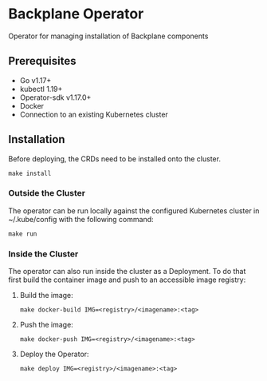 [comment]: # ( Copyright Contributors to the Open Cluster Management project )

# Backplane Operator

Operator for managing installation of Backplane components

## Prerequisites

- Go v1.17+
- kubectl 1.19+
- Operator-sdk v1.17.0+
- Docker
- Connection to an existing Kubernetes cluster

## Installation

Before deploying, the CRDs need to be installed onto the cluster.

```shell
make install
```

### Outside the Cluster

The operator can be run locally against the configured Kubernetes cluster in ~/.kube/config with the following command:

```shell
make run
```

### Inside the Cluster

The operator can also run inside the cluster as a Deployment. To do that first build the container image and push to an accessible image registry:

1. Build the image:
    ```shell
    make docker-build IMG=<registry>/<imagename>:<tag>
    ```
2. Push the image:
    ```shell
    make docker-push IMG=<registry>/<imagename>:<tag>
    ```
3. Deploy the Operator:
    ```shell
    make deploy IMG=<registry>/<imagename>:<tag>
    ```
